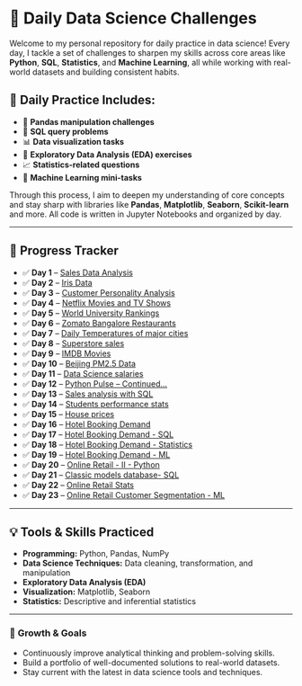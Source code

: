 # 🧠 Daily Data Science Challenges

Welcome to my personal repository for daily practice in data science! 
Every day, I tackle a set of challenges to sharpen my skills across core areas like **Python**, **SQL**, **Statistics**, and **Machine Learning**, all while working with real-world datasets and building consistent habits.
## 📅 Daily Practice Includes:

- 🐼 **Pandas manipulation challenges**  
- 💾 **SQL query problems**  
- 📊 **Data visualization tasks**  
- 📂 **Exploratory Data Analysis (EDA) exercises**  
- 📈 **Statistics-related questions**  
- 🤖 **Machine Learning mini-tasks**

Through this process, I aim to deepen my understanding of core concepts and stay sharp with libraries like **Pandas**, **Matplotlib**, **Seaborn**, **Scikit-learn** and more. All code is written in Jupyter Notebooks and organized by day.

---

## 📅 Progress Tracker

- ✅ **Day 1** – [Sales Data Analysis](https://github.com/wajiha-khanam/daily-data-science/blob/main/28_04_25.ipynb)
- ✅ **Day 2** – [Iris Data](https://github.com/wajiha-khanam/daily-data-science/blob/main/29_04_25.ipynb)
- ✅ **Day 3** – [Customer Personality Analysis](https://github.com/wajiha-khanam/daily-data-science/blob/main/30_04_25.ipynb)
- ✅ **Day 4** – [Netflix Movies and TV Shows](https://github.com/wajiha-khanam/daily-data-science/blob/main/01_05_25.ipynb)
- ✅ **Day 5** – [World University Rankings](https://github.com/wajiha-khanam/daily-data-science/blob/main/02_05_25.ipynb)
- ✅ **Day 6** – [Zomato Bangalore Restaurants](https://github.com/wajiha-khanam/daily-data-science/blob/main/06_05_25.ipynb)
- ✅ **Day 7** – [Daily Temperatures of major cities](https://github.com/wajiha-khanam/daily-data-science/blob/main/07_05_25.ipynb)
- ✅ **Day 8** – [Superstore sales](https://github.com/wajiha-khanam/daily-data-science/blob/main/08_05_25.ipynb)
- ✅ **Day 9** – [IMDB Movies](https://github.com/wajiha-khanam/daily-data-science/blob/main/09_05_25.ipynb)
- ✅ **Day 10** – [Beijing PM2.5 Data](https://github.com/wajiha-khanam/daily-data-science/blob/main/13_05_25.ipynb)
- ✅ **Day 11** – [Data Science salaries](https://github.com/wajiha-khanam/daily-data-science/blob/main/14_05_25.ipynb)
- ✅ **Day 12** – [Python Pulse – Continued...](https://github.com/wajiha-khanam/daily-data-science/blob/main/02_07_2025_Python.ipynb)
- ✅ **Day 13** – [Sales analysis with SQL](https://github.com/wajiha-khanam/daily-data-science/blob/main/03_07_2025_SQL.sql)
- ✅ **Day 14** – [Students performance stats](https://github.com/wajiha-khanam/daily-data-science/blob/main/04_07_2025_Statistics.ipynb)
- ✅ **Day 15** – [House prices](https://github.com/wajiha-khanam/daily-data-science/blob/main/08_07_2025_ML.ipynb)
- ✅ **Day 16** – [Hotel Booking Demand](https://github.com/wajiha-khanam/daily-data-science/blob/main/17_07_2025_Python.ipynb)
- ✅ **Day 17** – [Hotel Booking Demand - SQL](https://github.com/wajiha-khanam/daily-data-science/blob/main/18_07_2025_SQL.sql)
- ✅ **Day 18** – [Hotel Booking Demand - Statistics](https://github.com/wajiha-khanam/daily-data-science/blob/main/22_07_25_Stats.ipynb)
- ✅ **Day 19** – [Hotel Booking Demand - ML](https://github.com/wajiha-khanam/daily-data-science/blob/main/23_07_25_ML.ipynb)
- ✅ **Day 20** – [Online Retail - II - Python](https://github.com/wajiha-khanam/daily-data-science/blob/main/24_07_25_Python.ipynb)
- ✅ **Day 21** – [Classic models database- SQL](https://github.com/wajiha-khanam/daily-data-science/blob/main/30_07_25_SQL.sql)
- ✅ **Day 22** – [Online Retail Stats](https://github.com/wajiha-khanam/daily-data-science/blob/main/31_07_25_Stats.ipynb)
- ✅ **Day 23** – [Online Retail Customer Segmentation - ML](https://github.com/wajiha-khanam/daily-data-science/blob/main/01_08_25_ML.ipynb)
---

## 💡 Tools & Skills Practiced

- **Programming:** Python, Pandas, NumPy  
- **Data Science Techniques:** Data cleaning, transformation, and manipulation  
- **Exploratory Data Analysis (EDA)**  
- **Visualization:** Matplotlib, Seaborn  
- **Statistics:** Descriptive and inferential statistics

---

### 🌱 **Growth & Goals**
- Continuously improve analytical thinking and problem-solving skills.
- Build a portfolio of well-documented solutions to real-world datasets.
- Stay current with the latest in data science tools and techniques.

